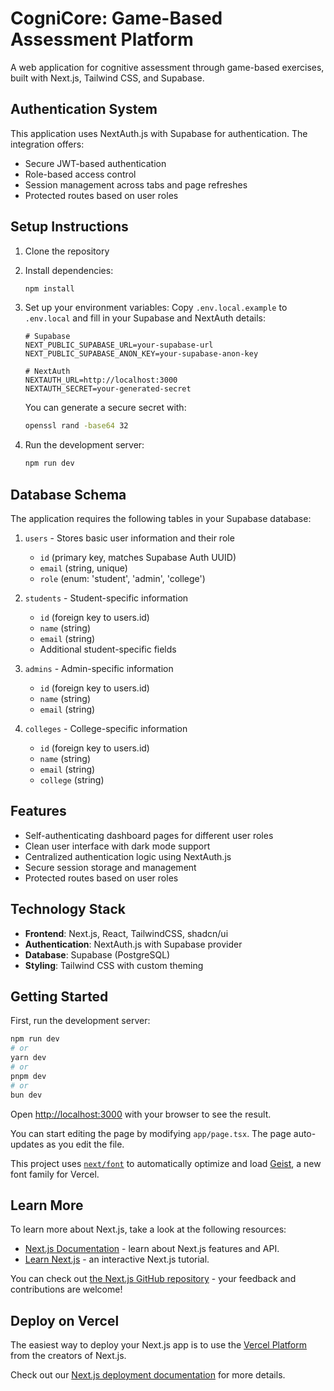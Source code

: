 # CogniCore: Game-Based Assessment Platform

A web application for cognitive assessment through game-based exercises, built with Next.js, Tailwind CSS, and Supabase.

## Authentication System

This application uses NextAuth.js with Supabase for authentication. The integration offers:

- Secure JWT-based authentication
- Role-based access control
- Session management across tabs and page refreshes
- Protected routes based on user roles

## Setup Instructions

1. Clone the repository
2. Install dependencies:
   ```bash
   npm install
   ```
3. Set up your environment variables:
   Copy `.env.local.example` to `.env.local` and fill in your Supabase and NextAuth details:
   ```
   # Supabase
   NEXT_PUBLIC_SUPABASE_URL=your-supabase-url
   NEXT_PUBLIC_SUPABASE_ANON_KEY=your-supabase-anon-key

   # NextAuth
   NEXTAUTH_URL=http://localhost:3000
   NEXTAUTH_SECRET=your-generated-secret
   ```
   
   You can generate a secure secret with:
   ```bash
   openssl rand -base64 32
   ```

4. Run the development server:
   ```bash
   npm run dev
   ```

## Database Schema

The application requires the following tables in your Supabase database:

1. `users` - Stores basic user information and their role
   - `id` (primary key, matches Supabase Auth UUID)
   - `email` (string, unique)
   - `role` (enum: 'student', 'admin', 'college')

2. `students` - Student-specific information
   - `id` (foreign key to users.id)
   - `name` (string)
   - `email` (string)
   - Additional student-specific fields

3. `admins` - Admin-specific information
   - `id` (foreign key to users.id)
   - `name` (string)
   - `email` (string)

4. `colleges` - College-specific information
   - `id` (foreign key to users.id)
   - `name` (string)
   - `email` (string)
   - `college` (string)

## Features

- Self-authenticating dashboard pages for different user roles
- Clean user interface with dark mode support
- Centralized authentication logic using NextAuth.js
- Secure session storage and management
- Protected routes based on user roles

## Technology Stack

- **Frontend**: Next.js, React, TailwindCSS, shadcn/ui
- **Authentication**: NextAuth.js with Supabase provider
- **Database**: Supabase (PostgreSQL)
- **Styling**: Tailwind CSS with custom theming

## Getting Started

First, run the development server:

```bash
npm run dev
# or
yarn dev
# or
pnpm dev
# or
bun dev
```

Open [http://localhost:3000](http://localhost:3000) with your browser to see the result.

You can start editing the page by modifying `app/page.tsx`. The page auto-updates as you edit the file.

This project uses [`next/font`](https://nextjs.org/docs/app/building-your-application/optimizing/fonts) to automatically optimize and load [Geist](https://vercel.com/font), a new font family for Vercel.

## Learn More

To learn more about Next.js, take a look at the following resources:

- [Next.js Documentation](https://nextjs.org/docs) - learn about Next.js features and API.
- [Learn Next.js](https://nextjs.org/learn) - an interactive Next.js tutorial.

You can check out [the Next.js GitHub repository](https://github.com/vercel/next.js) - your feedback and contributions are welcome!

## Deploy on Vercel

The easiest way to deploy your Next.js app is to use the [Vercel Platform](https://vercel.com/new?utm_medium=default-template&filter=next.js&utm_source=create-next-app&utm_campaign=create-next-app-readme) from the creators of Next.js.

Check out our [Next.js deployment documentation](https://nextjs.org/docs/app/building-your-application/deploying) for more details.
